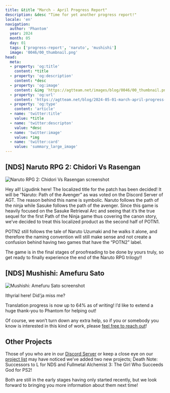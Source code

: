 ```yaml
---
title: &title "March - April Progress Report"
description: &desc "Time for yet another progress report!"
locale: 'en'
navigation:
  author: 'Phantom'
  year: 2024
  month: 05
  day: 01
  tags: ['progress-report', 'naruto', 'mushishi']
  image: '0046/00_thumbnail.png'
head:
  meta:
  - property: 'og:title'
    content: *title
  - property: 'og:description'
    content: *desc
  - property: 'og:image'
    content: &img 'https://agtteam.net/images/blog/0046/00_thumbnail.png'
  - property: 'og:url'
    content: 'https://agtteam.net/blog/2024-05-01-march-april-progress-report'
  - property: 'og:type'
    content: 'article'
  - name: 'twitter:title'
    value: *title
  - name: 'twitter:descripton'
    value: *desc
  - name: 'twitter:image'
    value: *img
  - name: 'twitter:card'
    value: 'summary_large_image'
---
```


## \[NDS\] Naruto RPG 2: Chidori Vs Rasengan

![Naruto RPG 2: Chidori Vs Rasengan screenshot](/images/blog/0046/749263994197573632_0.png)

Hey all! Ligudink here! The localized title for the patch has been decided! It will be “Naruto: Path of the Avenger” as was voted on the Discord Server of AGT. The reason behind this name is symbolic. Naruto follows the path of the ninja while Sasuke follows the path of the avenger. Since this game is heavily focused on the Sasuke Retrieval Arc and seeing that it’s the true sequel for the first Path of the Ninja game thus covering the canon story, we’ve decided to treat this localized product as the second half of POTN1.

POTN2 still follows the tale of Naruto Uzumaki and he walks it alone, and therefore the naming convention will still make sense and not create a confusion behind having two games that have the “POTN2” label.

The game is in the final stages of proofreading to be done by yours truly, so get ready to finally experience the end of the Naruto RPG trilogy!!


## \[NDS\] Mushishi: Amefuru Sato

![Mushishi: Amefuru Sato screenshot](/images/blog/0046/749263994197573632_1.png)

Ithyrial here! Did'ja miss me?

Translation progress is now up to 64% as of writing! I’d like to extend a huge thank-you to Phantom for helping out!

Of course, we won’t turn down any extra help, so if you or somebody you know is interested in this kind of work, please [feel free to reach out](https://discord.com/invite/UUF7Zbm)!


## Other Projects

Those of you who are in our [Discord Server](https://discord.com/invite/UUF7Zbm) or keep a close eye on our [project list](https://agtteam.tumblr.com/projects) may have noticed we’ve added two new projects; Death Note: Successors to L for NDS and Fullmetal Alchemist 3: The Girl Who Succeeds God for PS2!

Both are still in the early stages having only started recently, but we look forward to bringing you more information about them next time!
